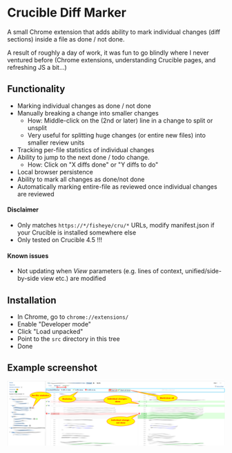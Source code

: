 # Crucible Diff Marker

A small Chrome extension that adds ability to mark individual changes (diff sections) 
inside a file as done / not done.

A result of roughly a day of work, it was fun to go blindly where I never ventured before 
(Chrome extensions, understanding Crucible pages, and refreshing JS a bit...)

## Functionality

* Marking individual changes as done / not done
* Manually breaking a change into smaller changes
  * How: Middle-click on the (2nd or later) line in a change to split or unsplit
  * Very useful for splitting huge changes (or entire new files) into smaller review units 
* Tracking per-file statistics of individual changes
* Ability to jump to the next done / todo change.
  * How: Click on "X diffs done" or "Y diffs to do" 
* Local browser persistence
* Ability to mark all changes as done/not done
* Automatically marking entire-file as reviewed once individual changes are reviewed

#### Disclaimer

* Only matches ``https://*/fisheye/cru/*`` URLs, 
  modify manifest.json if your Crucible is installed somewhere else
* Only tested on Crucible 4.5 !!!


#### Known issues

* Not updating when *View* parameters (e.g. lines of context, unified/side-by-side view etc.) are modified 

## Installation

* In Chrome, go to ``chrome://extensions/``
* Enable "Developer mode"
* Click "Load unpacked"
* Point to the ``src`` directory in this tree
* Done

## Example screenshot

![Example screenshot](cdm-example.png)

